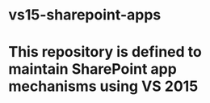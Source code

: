 # vs15-sharepoint-apps

# This repository is defined to maintain SharePoint app mechanisms using VS 2015

